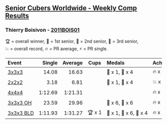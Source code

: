 <style>table {white-space: nowrap;}</style>

## [Senior Cubers Worldwide - Weekly Comp Results](/scw-comp/results/)
### Thierry Boisivon - [2011BOIS01](https://www.worldcubeassociation.org/persons/2011BOIS01)

<span style="white-space: nowrap;">🏆 = overall winner</span>, <span style="white-space: nowrap;">🥇 = 1st senior</span>, <span style="white-space: nowrap;">🥈 = 2nd senior</span>, <span style="white-space: nowrap;">🥉 = 3rd senior</span>, <span style="white-space: nowrap;">💥 = overall record</span>, <span style="white-space: nowrap;">🔥 = PR average</span>, <span style="white-space: nowrap;">⚡ = PR single</span>.

| Event | Single | Average | Cups | Medals | Achievements|
| :-- | --: | --: | :--: | :-- | :-- |
| [3x3x3](333.md) | 14.08 | 16.63 |  | 🥈 x 1, 🥉 x 4 | 🔥 x 2, ⚡ x 5 |
| [2x2x2](222.md) | 3.18 | 6.81 |  | 🥈 x 1, 🥉 x 4 | 💥 x 1, 🔥 x 2, ⚡ x 5 |
| [4x4x4](444.md) | 1:12.69 | 1:21.31 |  |  | 🔥 x 2, ⚡ x 3 |
| [3x3x3 OH](333oh.md) | 23.59 | 29.96 |  | 🥈 x 6, 🥉 x 6 | 🔥 x 7, ⚡ x 3 |
| [3x3x3 BLD](333bf.md) | 1:11.93 | 1:31.27 | 🏆 x 1 | 🥇 x 1, 🥈 x 6, 🥉 x 4 | 🔥 x 3, ⚡ x 2 |

<!-- Global site tag (gtag.js) - Google Analytics -->
<script async src="https://www.googletagmanager.com/gtag/js?id=UA-86348435-3"></script>
<script>window.dataLayer = window.dataLayer || []; function gtag() {dataLayer.push(arguments);} gtag('js', new Date()); gtag('config', 'UA-86348435-3');</script>
